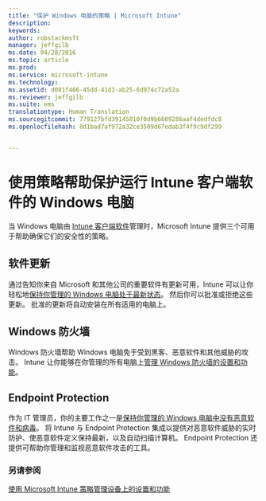 ```yaml
---
title: "保护 Windows 电脑的策略 | Microsoft Intune"
description: 
keywords: 
author: robstackmsft
manager: jeffgilb
ms.date: 04/28/2016
ms.topic: article
ms.prod: 
ms.service: microsoft-intune
ms.technology: 
ms.assetid: d081f466-45dd-41d1-ab25-6d974c72a52a
ms.reviewer: jeffgilb
ms.suite: ems
translationtype: Human Translation
ms.sourcegitcommit: 779127bfd39145010f0d9b6609286aaf4dedfdc8
ms.openlocfilehash: 8d1bad7af972a32ce3509d67edab3f4f9c9df299


---
```


# 使用策略帮助保护运行 Intune 客户端软件的 Windows 电脑

当 Windows 电脑由 [Intune 客户端软件](manage-windows-pcs-with-microsoft-intune.md)管理时，Microsoft Intune 提供三个可用于帮助确保它们的安全性的策略。 


## 软件更新

通过告知你来自 Microsoft 和其他公司的重要软件有更新可用，Intune 可以让你轻松地[保持你管理的 Windows 电脑处于最新状态](keep-windows-pcs-up-to-date-with-software-updates-in-microsoft-intune.md)。 然后你可以批准或拒绝这些更新。 批准的更新将自动安装在所有适用的电脑上。

## Windows 防火墙

Windows 防火墙帮助 Windows 电脑免于受到黑客、恶意软件和其他威胁的攻击。 Intune 让你能够在你管理的所有电脑上[管理 Windows 防火墙的设置和功能](help-protect-windows-pcs-using-windows-firewall-policies-in-microsoft-intune.md)。

## Endpoint Protection

作为 IT 管理员，你的主要工作之一是[保持你管理的 Windows 电脑中没有恶意软件和病毒](help-secure-windows-pcs-with-endpoint-protection-for-microsoft-intune.md)。 将 Intune 与 Endpoint Protection 集成以提供对恶意软件威胁的实时防护、使恶意软件定义保持最新，以及自动扫描计算机。 Endpoint Protection 还提供可帮助你管理和监视恶意软件攻击的工具。



### 另请参阅
[使用 Microsoft Intune 策略管理设备上的设置和功能](manage-settings-and-features-on-your-devices-with-microsoft-intune-policies.md)




<!--HONumber=Jun16_HO4-->


